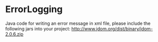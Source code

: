 # ErrorLogging
Java code for writing an error message in xml file, please include the following jars into your project:  http://www.jdom.org/dist/binary/jdom-2.0.6.zip